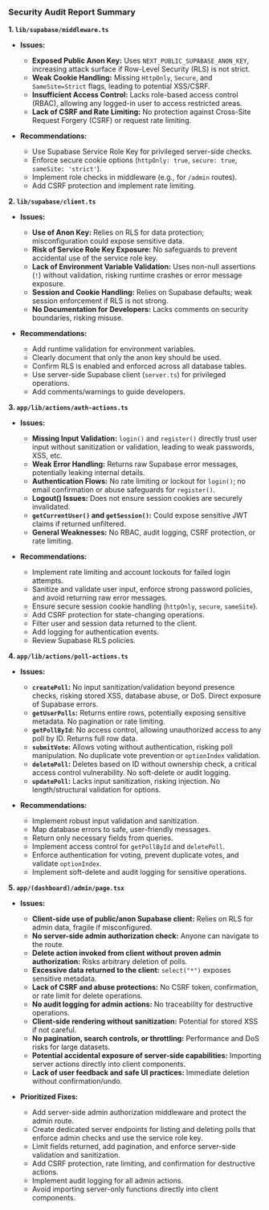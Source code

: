 ### Security Audit Report Summary

**1. `lib/supabase/middleware.ts`**

*   **Issues:**
    *   **Exposed Public Anon Key:** Uses `NEXT_PUBLIC_SUPABASE_ANON_KEY`, increasing attack surface if Row-Level Security (RLS) is not strict.
    *   **Weak Cookie Handling:** Missing `HttpOnly`, `Secure`, and `SameSite=Strict` flags, leading to potential XSS/CSRF.
    *   **Insufficient Access Control:** Lacks role-based access control (RBAC), allowing any logged-in user to access restricted areas.
    *   **Lack of CSRF and Rate Limiting:** No protection against Cross-Site Request Forgery (CSRF) or request rate limiting.

*   **Recommendations:**
    *   Use Supabase Service Role Key for privileged server-side checks.
    *   Enforce secure cookie options (`httpOnly: true`, `secure: true`, `sameSite: 'strict'`).
    *   Implement role checks in middleware (e.g., for `/admin` routes).
    *   Add CSRF protection and implement rate limiting.

**2. `lib/supabase/client.ts`**

*   **Issues:**
    *   **Use of Anon Key:** Relies on RLS for data protection; misconfiguration could expose sensitive data.
    *   **Risk of Service Role Key Exposure:** No safeguards to prevent accidental use of the service role key.
    *   **Lack of Environment Variable Validation:** Uses non-null assertions (`!`) without validation, risking runtime crashes or error message exposure.
    *   **Session and Cookie Handling:** Relies on Supabase defaults; weak session enforcement if RLS is not strong.
    *   **No Documentation for Developers:** Lacks comments on security boundaries, risking misuse.

*   **Recommendations:**
    *   Add runtime validation for environment variables.
    *   Clearly document that only the anon key should be used.
    *   Confirm RLS is enabled and enforced across all database tables.
    *   Use server-side Supabase client (`server.ts`) for privileged operations.
    *   Add comments/warnings to guide developers.

**3. `app/lib/actions/auth-actions.ts`**

*   **Issues:**
    *   **Missing Input Validation:** `login()` and `register()` directly trust user input without sanitization or validation, leading to weak passwords, XSS, etc.
    *   **Weak Error Handling:** Returns raw Supabase error messages, potentially leaking internal details.
    *   **Authentication Flows:** No rate limiting or lockout for `login()`; no email confirmation or abuse safeguards for `register()`.
    *   **Logout() Issues:** Does not ensure session cookies are securely invalidated.
    *   **`getCurrentUser()` and `getSession()`:** Could expose sensitive JWT claims if returned unfiltered.
    *   **General Weaknesses:** No RBAC, audit logging, CSRF protection, or rate limiting.

*   **Recommendations:**
    *   Implement rate limiting and account lockouts for failed login attempts.
    *   Sanitize and validate user input, enforce strong password policies, and avoid returning raw error messages.
    *   Ensure secure session cookie handling (`httpOnly`, `secure`, `sameSite`).
    *   Add CSRF protection for state-changing operations.
    *   Filter user and session data returned to the client.
    *   Add logging for authentication events.
    *   Review Supabase RLS policies.

**4. `app/lib/actions/poll-actions.ts`**

*   **Issues:**
    *   **`createPoll`:** No input sanitization/validation beyond presence checks, risking stored XSS, database abuse, or DoS. Direct exposure of Supabase errors.
    *   **`getUserPolls`:** Returns entire rows, potentially exposing sensitive metadata. No pagination or rate limiting.
    *   **`getPollById`:** No access control, allowing unauthorized access to any poll by ID. Returns full row data.
    *   **`submitVote`:** Allows voting without authentication, risking poll manipulation. No duplicate vote prevention or `optionIndex` validation.
    *   **`deletePoll`:** Deletes based on ID without ownership check, a critical access control vulnerability. No soft-delete or audit logging.
    *   **`updatePoll`:** Lacks input sanitization, risking injection. No length/structural validation for options.

*   **Recommendations:**
    *   Implement robust input validation and sanitization.
    *   Map database errors to safe, user-friendly messages.
    *   Return only necessary fields from queries.
    *   Implement access control for `getPollById` and `deletePoll`.
    *   Enforce authentication for voting, prevent duplicate votes, and validate `optionIndex`.
    *   Implement soft-delete and audit logging for sensitive operations.

**5. `app/(dashboard)/admin/page.tsx`**

*   **Issues:**
    *   **Client-side use of public/anon Supabase client:** Relies on RLS for admin data, fragile if misconfigured.
    *   **No server-side admin authorization check:** Anyone can navigate to the route.
    *   **Delete action invoked from client without proven admin authorization:** Risks arbitrary deletion of polls.
    *   **Excessive data returned to the client:** `select("*")` exposes sensitive metadata.
    *   **Lack of CSRF and abuse protections:** No CSRF token, confirmation, or rate limit for delete operations.
    *   **No audit logging for admin actions:** No traceability for destructive operations.
    *   **Client-side rendering without sanitization:** Potential for stored XSS if not careful.
    *   **No pagination, search controls, or throttling:** Performance and DoS risks for large datasets.
    *   **Potential accidental exposure of server-side capabilities:** Importing server actions directly into client components.
    *   **Lack of user feedback and safe UI practices:** Immediate deletion without confirmation/undo.

*   **Prioritized Fixes:**
    *   Add server-side admin authorization middleware and protect the admin route.
    *   Create dedicated server endpoints for listing and deleting polls that enforce admin checks and use the service role key.
    *   Limit fields returned, add pagination, and enforce server-side validation and sanitization.
    *   Add CSRF protection, rate limiting, and confirmation for destructive actions.
    *   Implement audit logging for all admin actions.
    *   Avoid importing server-only functions directly into client components.

